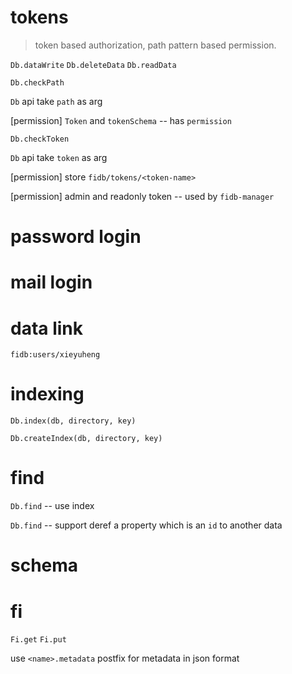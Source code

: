 # tokens

> token based authorization,
> path pattern based permission.

`Db.dataWrite`
`Db.deleteData`
`Db.readData`

`Db.checkPath`

`Db` api take `path` as arg

[permission] `Token` and `tokenSchema` -- has `permission`

`Db.checkToken`

`Db` api take `token` as arg

[permission] store `fidb/tokens/<token-name>`

[permission] admin and readonly token -- used by `fidb-manager`

# password login

# mail login

# data link

```
fidb:users/xieyuheng
```

# indexing

`Db.index(db, directory, key)`

`Db.createIndex(db, directory, key)`

# find

`Db.find` -- use index

`Db.find` -- support deref a property which is an `id` to another data

# schema

# fi

`Fi.get`
`Fi.put`

use `<name>.metadata` postfix for metadata in json format
